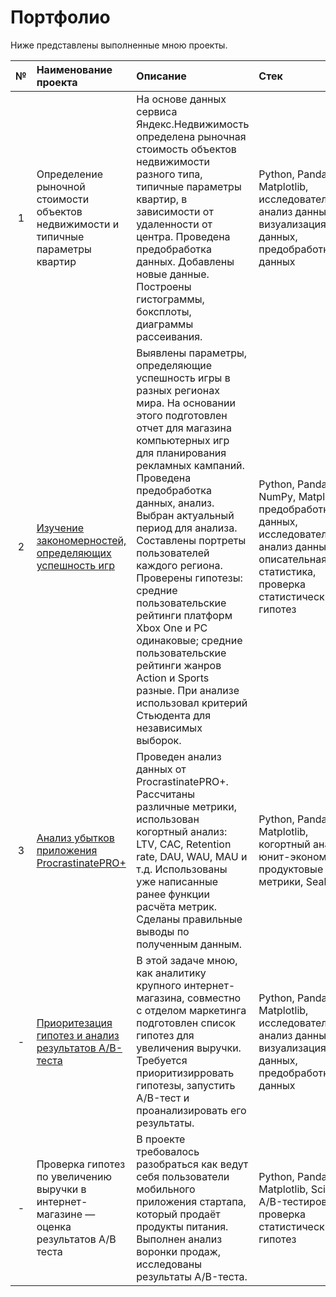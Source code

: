 # Портфолио

Ниже представлены выполненные мною проекты.

| №  | Наименование проекта  | Описание                                           | Стек               |
|:--:|:--------------------- |:------------------------------------------------|:------------------|
| 1  | Определение рыночной стоимости объектов недвижимости и типичные параметры квартир         | На основе данных сервиса Яндекс.Недвижимость определена рыночная стоимость объектов недвижимости разного типа, типичные параметры квартир, в зависимости от удаленности от центра. Проведена предобработка данных. Добавлены новые данные. Построены гистограммы, боксплоты, диаграммы рассеивания.    | Python, Pandas, Matplotlib, исследовательский анализ данных, визуализация данных, предобработка данных        |
| 2  | <a href='https://github.com/AndreyBrykov/Portfolio/tree/main/project_games'>Изучение закономерностей, определяющих успешность игр</a>   | Выявлены параметры, определяющие успешность игры в разных регионах мира. На основании этого подготовлен отчет для магазина компьютерных игр для планирования рекламных кампаний. Проведена предобработка данных, анализ. Выбран актуальный период для анализа. Составлены портреты пользователей каждого региона. Проверены гипотезы: средние пользовательские рейтинги платформ Xbox One и PC одинаковые; средние пользовательские рейтинги жанров Action и Sports разные. При анализе использовал критерий Стьюдента для независимых выборок.   | Python, Pandas, NumPy, Matplotlib, предобработка данных, исследовательский анализ данных, описательная статистика, проверка статистических гипотез        |
| 3  | <a href='https://github.com/AndreyBrykov/Portfolio/tree/main/project_cohort'>Анализ убытков приложения ProcrastinatePRO+</a>   | Проведен анализ данных от ProcrastinatePRO+. Рассчитаны различные метрики, использован когортный анализ: LTV, CAC, Retention rate, DAU, WAU, MAU и т.д. Использованы уже написанные ранее функции расчёта метрик. Сделаны правильные выводы по полученным данным.   | Python, Pandas, Matplotlib, когортный анализ, юнит-экономика, продуктовые метрики, Seaborn        |
| -  | <a href='https://github.com/AndreyBrykov/Portfolio/tree/main/project_1'>Приоритезация гипотез и анализ результатов A/B-теста</a>  | В этой задаче мною, как аналитику крупного интернет-магазина, совместно с отделом маркетинга подготовлен список гипотез для увеличения выручки. Требуется приоритизирровать гипотезы, запустить A/B-тест и проанализировать его результаты.         | Python, Pandas, Matplotlib, исследовательский анализ данных, визуализация данных, предобработка данных        |
| -  | Проверка гипотез по увеличению выручки в интернет-магазине — оценка результатов A/B теста         | В проекте требовалось разобраться как ведут себя пользователи мобильного приложения стартапа, который продаёт продукты питания. Выполнен анализ воронки продаж, исследованы результаты A/B-теста.  | Python, Pandas, Matplotlib, SciPy, A/B-тестирование, проверка статистических гипотез        |
